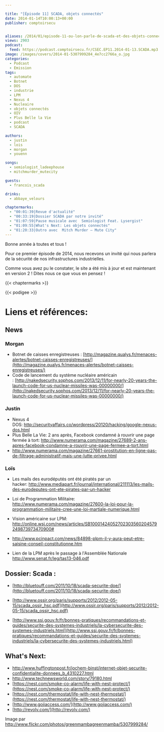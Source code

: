 ```yaml
---

title: "[Épisode 11] SCADA, objets connectés"
date: 2014-01-14T10:00:13+00:00
publisher: comptoirsecu


aliases: /2014/01/episode-11-ou-lon-parle-de-scada-et-des-objets-connectes/
views: 2903
podcast:
  feed: https://podcast.comptoirsecu.fr/CSEC.EP11.2014-01-13.SCADA.mp3
image: /images/covers/2014-01-5307999284_4e7cc2766a_o.jpg
categories:
  - Podcast
  - Emission
tags:
  - automate
  - Botnet
  - DOS
  - industrie
  - LPM
  - Nexus 4
  - Nucleaire
  - objets connectés
  - OIV
  - Plus Belle la Vie
  - podcast
  - SCADA

authors:
  - justin
  - lois
  - morgan
  - youenn

songs:
  - semiologist_ladeephouse
  - mitchmurder_mutecity

guests:
  - francois_scada

drinks:
  - abbaye_velours

chaptermarks:
  - "00:01:39|Revue d'actualité"
  - "00:33:19|Dossier SCADA par notre invité"
  - "01:07:59|Pause musicale avec  Semiologist Feat. Lysergist"
  - "01:09:55|What's Next: Les objets connectés"
  - "01:20:33|Outro avec  Mitch Murder – Mute City"
---
```

Bonne année à toutes et tous !

Pour ce premier épisode de 2014, nous recevons un invité qui nous parlera de la sécurité de nos infrastructures industrielles.

Comme vous avez pu le constater, le site a été mis à jour et est maintenant en version 2 ! Dites nous ce que vous en pensez !

{{< chaptermarks >}}

{{< podigee >}}


# Liens et références:

## News

### Morgan

- Botnet de caisses enregistreuses : [http://magazine.qualys.fr/menaces-alertes/botnet-caisses-enregistreuses/](http://magazine.qualys.fr/menaces-alertes/botnet-caisses-enregistreuses/)
- Code de lancement du système nucléaire américain : [http://nakedsecurity.sophos.com/2013/12/11/for-nearly-20-years-the-launch-code-for-us-nuclear-missiles-was-00000000/](http://nakedsecurity.sophos.com/2013/12/11/for-nearly-20-years-the-launch-code-for-us-nuclear-missiles-was-00000000/)

### Justin

- Nexus  4 DOS: <http://securityaffairs.co/wordpress/20120/hacking/google-nexus-dos.html>
- Plus Belle La Vie: 2 ans après, Facebook condamné à rouvrir une page fermée à tort: <http://www.numerama.com/magazine/27689-2-ans-apres-facebook-condamne-a-rouvrir-une-page-fermee-a-tort.html>
- <http://www.numerama.com/magazine/27661-prostitution-en-ligne-pas-de-filtrage-administratif-mais-une-lutte-privee.html>

### Loïs

- Les mails des eurodéputés ont été piratés par un hacker: <http://www.mediapart.fr/journal/international/211113/les-mails-des-eurodeputes-ont-ete-pirates-par-un-hacker>

- Loi de Programmation Militaire: <http://www.numerama.com/magazine/27600-la-loi-pour-la-programmation-militaire-cree-une-loi-martiale-numerique.html>

- Vision américaine sur LPM: <http://online.wsj.com/news/articles/SB10001424052702303560204579249873973470900#>

- <http://www.pcinpact.com/news/84898-plpm-il-y-aura-peut-etre-saisine-conseil-constitutionne.htm>

- Lien de la LPM après le passage à l'Assemblée Nationale <http://www.senat.fr/leg/tas13-046.pdf>

## Dossier: Scada :

- [http://bluetouff.com/2011/10/18/scada-securite-doe/](http://bluetouff.com/2011/10/18/scada-securite-doe/)

- [http://www.ossir.org/paris/supports/2012/2012-05-15/scada_ossir_hsc.pdf](http://www.ossir.org/paris/supports/2012/2012-05-15/scada_ossir_hsc.pdf)

- [http://www.ssi.gouv.fr/fr/bonnes-pratiques/recommandations-et-guides/securite-des-systemes-industriels/la-cybersecurite-des-systemes-industriels.html](http://www.ssi.gouv.fr/fr/bonnes-pratiques/recommandations-et-guides/securite-des-systemes-industriels/la-cybersecurite-des-systemes-industriels.html)

## What's Next:

- <http://www.huffingtonpost.fr/jochem-binst/internet-objet-securite-confidentialite-donnees_b_4310227.html>
- <http://www.technewsworld.com/story/79180.html>
- [https://nest.com/smoke-co-alarm/life-with-nest-protect/](https://nest.com/smoke-co-alarm/life-with-nest-protect/)
- [https://nest.com/thermostat/life-with-nest-thermostat/](https://nest.com/thermostat/life-with-nest-thermostat/)
- [http://www.gojiaccess.com/](http://www.gojiaccess.com/)
- [http://revolv.com/](http://revolv.com/)


Image par <http://www.flickr.com/photos/greenmambagreenmamba/5307999284/>
